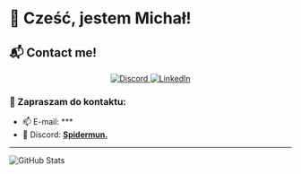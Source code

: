# 👋 Cześć, jestem Michał!

## 📬 Contact me!

<p align="center">
  <a href="https://discord.com/users/spidermun.">
    <img alt="Discord" src="https://img.shields.io/badge/Discord-5865F2?style=for-the-badge&logo=discord&logoColor=white" />
  </a>
  <a href="https://www.linkedin.com/in/micha%C5%82-trela-702687321/">
    <img alt="LinkedIn" src="https://img.icons8.com/color/48/000000/linkedin.png" />
  </a>

### 💬 Zapraszam do kontaktu:
- 📫 E-mail: ***
- 💬 Discord: **[Spidermun.](https://discord.com/users/spidermun.)**

---

![GitHub Stats](https://github-readme-stats.vercel.app/api?username=spidermun&show_icons=true&theme=tokyonight)
